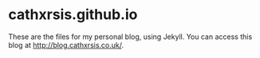 # cathxrsis.github.io
These are the files for my personal blog, using Jekyll.
You can access this blog at http://blog.cathxrsis.co.uk/.
